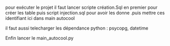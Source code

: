 pour exécuter le projet il faut lancer scripte création.Sql en premier pour créer les table puis script injection.sql pour avoir les donne .puis mettre ces identifiant ici dans main autocool 

il faut aussi telecharger les dépendance python : psycopg, datetime

Enfin lancer le main_autocool.py